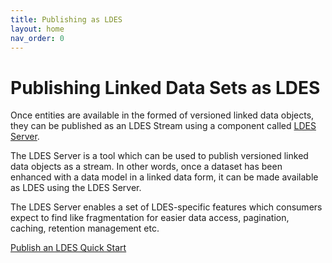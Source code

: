 ```yaml
---
title: Publishing as LDES
layout: home
nav_order: 0
---
```


# Publishing Linked Data Sets as LDES

Once entities are available in the formed of versioned linked data objects, they can be published as an LDES Stream using a component called [LDES Server](https://informatievlaanderen.github.io/VSDS-Tech-Docs/introduction/LDES_server).

The LDES Server is a tool which can be used to publish versioned linked data objects as a stream. In other words, once a dataset has been enhanced with a data model in a linked data form, it can be made available as LDES using the LDES Server.

The LDES Server enables a set of LDES-specific features which consumers expect to find like fragmentation for easier data access, pagination, caching, retention management etc.

[Publish an LDES Quick Start](https://informatievlaanderen.github.io/VSDS-Tech-Docs/quickstart/Publish_LDES)